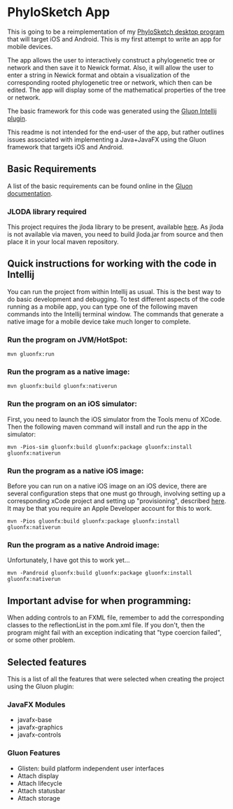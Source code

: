 # PhyloSketch App

This is going to be a reimplementation of my [PhyloSketch desktop program](https://uni-tuebingen.de/fakultaeten/mathematisch-naturwissenschaftliche-fakultaet/fachbereiche/informatik/lehrstuehle/algorithms-in-bioinformatics/software/phylosketch/) that will target iOS and Android.
This is my first attempt to write an app for mobile devices.

The app allows the user to interactively construct a phylogenetic tree or network and then save it to Newick format. Also, it will allow the user to enter a string in Newick format and obtain a visualization of the corresponding rooted phylogenetic tree or network, which then can be edited. The app will display some of the mathematical properties of the tree or network.

The basic framework for this code was generated using
the [Gluon Intellij plugin](https://plugins.jetbrains.com/plugin/7864-gluon).

This readme is not intended for the end-user of the app, but rather outlines issues associated with implementing a Java+JavaFX using the Gluon framework that targets iOS and Android.

## Basic Requirements

A list of the basic requirements can be found online in
the [Gluon documentation](https://docs.gluonhq.com/#_requirements).

### JLODA library required

This project requires the jloda library to be present, available [here](https://github.com/husonlab/jloda2). As jloda is
not available via maven, you need to build jloda.jar from source and then place it in your local maven repository.

## Quick instructions for working with the code in Intellij

You can run the project from within Intellij as usual. This is the best way to do basic development and debugging. To
test different aspects of the code running as a mobile app, you can type one of the following maven commands into the
Intellij terminal window. The commands that generate a native image for a mobile device take much longer to complete.

### Run the program on JVM/HotSpot:

    mvn gluonfx:run

### Run the program as a native image:

    mvn gluonfx:build gluonfx:nativerun

### Run the program on an iOS simulator:

First, you need to launch the iOS simulator from the Tools menu of XCode. Then the following maven command will install and run the app in the simulator:

    mvn -Pios-sim gluonfx:build gluonfx:package gluonfx:install gluonfx:nativerun

### Run the program as a native iOS image:

Before you can run on a native iOS image on an iOS device, there are several configuration steps that one must go
through, involving setting up a corresponding xCode project and setting up "provisioning",
described [here](https://docs.gluonhq.com/#platforms_ios). It may be that you require an Apple Developer account for
this to work.

    mvn -Pios gluonfx:build gluonfx:package gluonfx:install gluonfx:nativerun

### Run the program as a native Android image:

Unfortunately, I have got this to work yet...

    mvn -Pandroid gluonfx:build gluonfx:package gluonfx:install gluonfx:nativerun

## Important advise for when programming:

When adding controls to an FXML file, remember to add the corresponding classes to the reflectionList in the pom.xml
file. If you don't, then the program might fail with an exception indicating that "type coercion failed", or some other
problem.

## Selected features

This is a list of all the features that were selected when creating the project using the Gluon plugin:

### JavaFX Modules

 - javafx-base
 - javafx-graphics
 - javafx-controls

### Gluon Features

 - Glisten: build platform independent user interfaces
 - Attach display
 - Attach lifecycle
 - Attach statusbar
 - Attach storage
